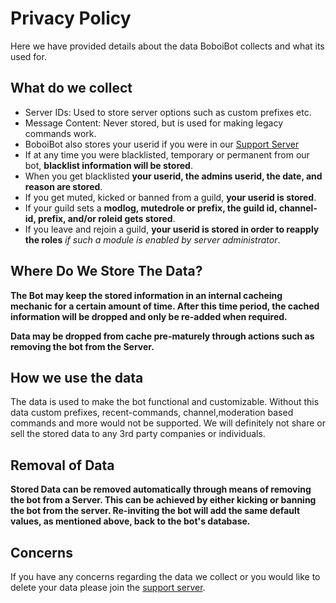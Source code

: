# Privacy Policy
Here we have provided details about the data BoboiBot collects and what its used for.

## What do we collect
- Server IDs: Used to store server options such as custom prefixes etc.
- Message Content: Never stored, but is used for making legacy commands work.
- BoboiBot also stores your userid if you were in our [Support Server](https://discord.gg/vnN3EFsHjR)
- If at any time you were blacklisted, temporary or permanent from our bot, **blacklist information will be stored**.
- When you get blacklisted **your userid, the admins userid, the date, and reason are stored**.
- If you get muted, kicked or banned from a guild, **your userid is stored**.
- If your guild sets a **modlog, mutedrole or prefix, the guild id, channel-id, prefix, and/or roleid gets stored**.
- If you leave and rejoin a guild, **your userid is stored in order to reapply the roles** *if such a module is enabled by server administrator*.
## Where Do We Store The Data?

**The Bot may keep the stored information in an internal cacheing mechanic for a certain amount of time.
After this time period, the cached information will be dropped and only be re-added when required.**

**Data may be dropped from cache pre-maturely through actions such as removing the bot from the Server.**

## How we use the data
The data is used to make the bot functional and customizable. Without this data custom prefixes, recent-commands, channel,moderation based commands  and more would not be supported. We will definitely not share or sell the stored data to any 3rd party companies or individuals.

## Removal of Data

**Stored Data can be removed automatically through means of removing the bot from a Server. This can be achieved by either kicking or banning the bot from the server. Re-inviting the bot will add the same default values, as mentioned above, back to the bot's database.**

## Concerns
If you have any concerns regarding the data we collect or you would like to delete your data please join the [support server](https://discord.gg/vnN3EFsHjR).
